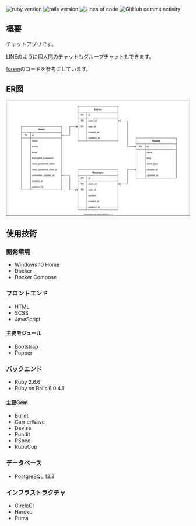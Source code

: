 <p>
  <img alt="ruby version" src="https://img.shields.io/badge/Ruby-v2.6.6-701516">
  <img alt="rails version" src="https://img.shields.io/badge/Rails-v6.0.4.1-cc0000">
  <img alt="Lines of code" src="https://img.shields.io/tokei/lines/github/kwtuku/chat-app">
  <img alt="GitHub commit activity" src="https://img.shields.io/github/commit-activity/m/kwtuku/chat-app">
</p>

## 概要

チャットアプリです。

LINEのように個人間のチャットもグループチャットもできます。

[forem](https://github.com/forem/forem)のコードを参考にしています。

## ER図

![ER図](er_diagram.drawio.svg)

## 使用技術

### 開発環境

- Windows 10 Home
- Docker
- Docker Compose

### フロントエンド

- HTML
- SCSS
- JavaScript

#### 主要モジュール

- Bootstrap
- Popper

### バックエンド

- Ruby 2.6.6
- Ruby on Rails 6.0.4.1

#### 主要Gem

- Bullet
- CarrierWave
- Devise
- Pundit
- RSpec
- RuboCop

### データベース

- PostgreSQL 13.3

### インフラストラクチャ

- CircleCI
- Heroku
- Puma
